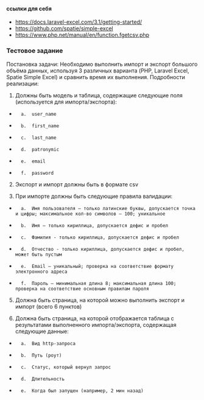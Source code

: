 
#### ссылки для себя

- https://docs.laravel-excel.com/3.1/getting-started/
- https://github.com/spatie/simple-excel
- https://www.php.net/manual/en/function.fgetcsv.php

###  Тестовое задание

Постановка задачи: Необходимо выполнить импорт и экспорт большого объёма данных, используя 3 различных варианта (PHP, Laravel Excel, Spatie Simple Excel) и сравнить время их выполнения.
Подробности реализации:

1.	Должны быть модель и таблица, содержащие следующие поля (используется для импорта/экспорта):
-       a.	user_name
-       b.	first_name
-       c.	last_name
-       d.	patronymic
-       e.	email
-       f.	password

2.	Экспорт и импорт должны быть в формате csv  

3.	При импорте должны быть следующие правила валидации:
 
-       a.	Имя пользователя – только латинские буквы, допускается точка и цифры; максимальное кол-во символов – 100; уникальное
-       b.	Имя – только кириллица, допускается дефис и пробел
-       c.	Фамилия - только кириллица, допускается дефис и пробел
-       d.	Отчество - только кириллица, допускается дефис и пробел, может быть пустым
-       e.	Email – уникальный; проверка на соответствие формату электронного адреса
-       f.	Пароль – минимальная длина 8; максимальная длина 100; проверка на соответствие основным правилам пароля

5. Должна быть страница, на которой можно выполнить экспорт и импорт (всего 6 пунктов)

6. Должна быть страница, на которой отображается таблица с результатами выполненного импорта/экспорта, содержащая следующие данные:
-       a.	Вид http-запроса
-       b.	Путь (роут)
-       c.	Статус, который вернул запрос
-       d.	Длительность
-       e.	Когда был запущен (например, 2 мин назад)

